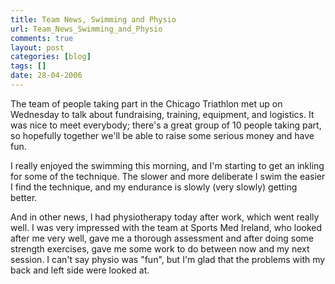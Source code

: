 ```yaml
---
title: Team News, Swimming and Physio
url: Team_News_Swimming_and_Physio
comments: true
layout: post
categories: [blog]
tags: []
date: 28-04-2006
---
```

<p class="intro"></p>
The team of people taking part in the Chicago Triathlon met up on Wednesday to talk about fundraising, training, equipment, and logistics. It was nice to meet everybody; there's a great group of 10 people taking part,  so hopefully together we'll be able to raise some serious money and have fun.

I really enjoyed the swimming this morning, and I'm starting to get an inkling for some of the technique. The slower and more deliberate I swim the easier I find the technique, and my endurance is slowly (very slowly) getting better.

And in other news, I had physiotherapy today after work, which went really well. I was very impressed with the team at Sports Med Ireland, who looked after me very well, gave me a thorough assessment and after doing some strength exercises, gave me some work to do between now and my next session. I can't say physio was "fun", but I'm glad that the problems with my back and left side were looked at.

